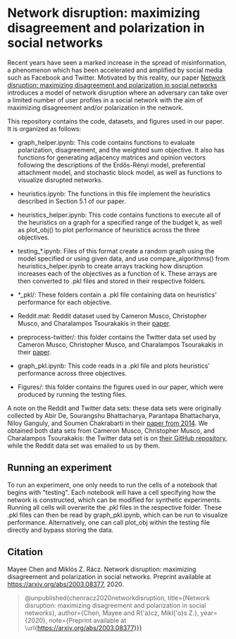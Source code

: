 # Network disruption: maximizing disagreement and polarization in social networks

Recent years have seen a marked increase in the spread of misinformation, a phenomenon which has been accelerated and amplified by social media such as Facebook and Twitter. Motivated by this reality, our paper [Network disruption:  maximizing disagreement and polarization in social networks](https://arxiv.org/abs/2003.08377) introduces a model of network disruption where an adversary can take over a limited number of user profiles in a social network with the aim of maximizing disagreement and/or polarization in the network. 

This repository contains the code, datasets, and figures used in our paper. It is organized as follows:

* graph_helper.ipynb: This code contains functions to evaluate polarization, disagreement, and the weighted sum objective. It also has functions for generating adjacency matrices and opinion vectors following the descriptions of the Erdős-Rényi model, preferential attachment model, and stochastic block model, as well as functions to visualize disrupted networks.

* heuristics.ipynb: The functions in this file implement the heuristics described in Section 5.1 of our paper.

* heuristics_helper.ipynb: This code contains functions to execute all of the heuristics on a graph for a specified range of the budget k, as well as plot_obj() to plot performance of heuristics across the three objectives.

* testing_\*.ipynb: Files of this format create a random graph using the model specified or using given data, and use compare_algorithms() from heuristics_helper.ipynb to create arrays tracking how disruption increases each of the objectives as a function of k. These arrays are then converted to .pkl files and stored in their respective folders.

* \*\_pkl/: These folders contain a .pkl file containing data on heuristics' performance for each objective.

* Reddit.mat: Reddit dataset used by Cameron Musco, Christopher Musco, and Charalampos Tsourakakis in their [paper](https://arxiv.org/abs/1712.09948).

* preprocess-twitter/: this folder contains the Twitter data set used by Cameron Musco, Christopher Musco, and Charalampos Tsourakakis in their [paper](https://arxiv.org/abs/1712.09948).

* graph_pkl.ipynb: This code reads in a .pkl file and plots heuristics' performance across three objectives.

* Figures/: this folder contains the figures used in our paper, which were produced by running the testing files.

A note on the Reddit and Twitter data sets: these data sets were originally collected by Abir De, Sourangshu Bhattacharya, Parantapa Bhattacharya, Niloy Ganguly, and Soumen Chakrabarti in their [paper from 2014](https://dl.acm.org/doi/10.1145/2661829.2662064). We obtained both data sets from Cameron Musco, Christopher Musco, and Charalampos Tsourakakis: the Twitter data set is on [their GitHub repository](https://github.com/tsourolampis/preprocess-twitter), while the Reddit data set was emailed to us by them. 

## Running an experiment

To run an experiment, one only needs to run the cells of a notebook that begins with "testing". Each notebook will have a cell specifying how the network is constructed, which can be modified for synthetic experiments. Running all cells will overwrite the .pkl files in the respective folder. These .pkl files can then be read by graph_pkl.ipynb, which can be run to visualize performance. Alternatively, one can call plot_obj within the testing file directly and bypass storing the data.

## Citation

Mayee Chen and Miklós Z. Rácz. Network disruption: maximizing disagreement and polarization in social networks. Preprint available at https://arxiv.org/abs/2003.08377, 2020.

> @unpublished{chenracz2020networkdisruption, 
> title={Network disruption: maximizing disagreement and polarization in social networks}, 
> author={Chen, Mayee and R{\'a}cz, Mikl{\'o}s Z.}, 
> year={2020}, 
> note={Preprint available at \url{https://arxiv.org/abs/2003.08377}}}


